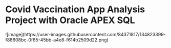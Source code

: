 <!DOCTYPE html>
<html>

<body>

<h1>Covid Vaccination App Analysis Project with Oracle APEX SQL</h1>
  ![image](https://user-images.githubusercontent.com/84371817/134823399-f88608bc-0f85-45bb-a4e8-f614b2509d22.png)
  

  
<p>

  </p>

</body>
</html>
